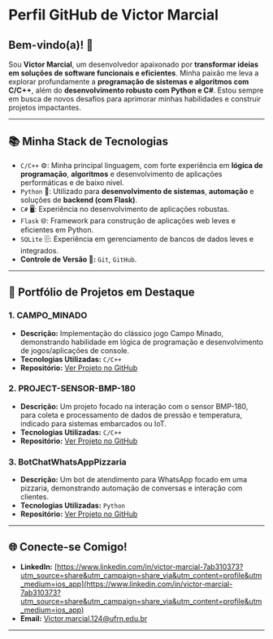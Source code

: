 # Perfil GitHub de Victor Marcial

## Bem-vindo(a)! 👋

Sou **Victor Marcial**, um desenvolvedor apaixonado por **transformar ideias em soluções de software funcionais e eficientes**. Minha paixão me leva a explorar profundamente a **programação de sistemas e algoritmos com C/C++**, além do **desenvolvimento robusto com Python e C#**. Estou sempre em busca de novos desafios para aprimorar minhas habilidades e construir projetos impactantes.

---

## 📚 Minha Stack de Tecnologias

* `C/C++` ⚙️: Minha principal linguagem, com forte experiência em **lógica de programação**, **algoritmos** e desenvolvimento de aplicações performáticas e de baixo nível.
* `Python` 🐍: Utilizado para **desenvolvimento de sistemas**, **automação** e soluções de **backend (com Flask)**.
* `C#` 🖥️: Experiência no desenvolvimento de aplicações robustas.
* `Flask` 🌐: Framework para construção de aplicações web leves e eficientes em Python.
* `SQLite` 🗄️: Experiência em gerenciamento de bancos de dados leves e integrados.
* **Controle de Versão 🐙:** `Git`, `GitHub`.

---

## 🎯 Portfólio de Projetos em Destaque

### 1. CAMPO_MINADO
* **Descrição:** Implementação do clássico jogo Campo Minado, demonstrando habilidade em lógica de programação e desenvolvimento de jogos/aplicações de console.
* **Tecnologias Utilizadas:** `C/C++`
* **Repositório:** [Ver Projeto no GitHub](https://github.com/VICTORGG04/CAMPO_MINADO)

### 2. PROJECT-SENSOR-BMP-180
* **Descrição:** Um projeto focado na interação com o sensor BMP-180, para coleta e processamento de dados de pressão e temperatura, indicado para sistemas embarcados ou IoT.
* **Tecnologias Utilizadas:** `C/C++`
* **Repositório:** [Ver Projeto no GitHub](https://github.com/VICTORGG04/PROJECT-SENSOR-BMP-180)

### 3. BotChatWhatsAppPizzaria
* **Descrição:** Um bot de atendimento para WhatsApp focado em uma pizzaria, demonstrando automação de conversas e interação com clientes.
* **Tecnologias Utilizadas:** `Python`
* **Repositório:** [Ver Projeto no GitHub](https://github.com/VICTORGG04/BotChatWhatsAppPizzaria)

---

## 🌐 Conecte-se Comigo!

* **LinkedIn:** [https://www.linkedin.com/in/victor-marcial-7ab310373?utm_source=share&utm_campaign=share_via&utm_content=profile&utm_medium=ios_app](https://www.linkedin.com/in/victor-marcial-7ab310373?utm_source=share&utm_campaign=share_via&utm_content=profile&utm_medium=ios_app)
* **Email:** [Victor.marcial.124@ufrn.edu.br](mailto:Victor.marcial.124@ufrn.edu.br)

---

